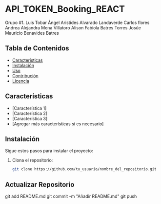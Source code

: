 # API_TOKEN_Booking_REACT

Grupo #1.
Luis Tobar
Ángel Aristides Alvarado Landaverde
Carlos flores
Andrea Alejandra Mena Villatoro
Alison Fabiola Batres Torres
Josúe Mauricio Benavides Batres

## Tabla de Contenidos

- [Características](#características)
- [Instalación](#instalación)
- [Uso](#uso)
- [Contribución](#contribución)
- [Licencia](#licencia)

## Características

- [Característica 1]
- [Característica 2]
- [Característica 3]
- [Agregar más características si es necesario]

## Instalación

Sigue estos pasos para instalar el proyecto:

1. Clona el repositorio:
   ```bash
   git clone https://github.com/tu_usuario/nombre_del_repositorio.git

## Actualizar Repositorio
git add README.md
git commit -m "Añadir README.md"
git push

